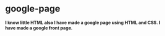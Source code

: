 # google-page
**I know little HTML also I have made a google page using HTML and CSS. I have made a google front page.**
